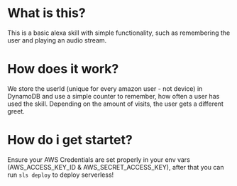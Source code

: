 # What is this?

This is a basic alexa skill with simple functionality, such as remembering the user and playing an audio stream.

# How does it work?

We store the userId (unique for every amazon user - not device) in DynamoDB and use a simple counter to remember, how often a user has used the skill. Depending on the amount of visits, the user gets a different greet.

# How do i get startet?

Ensure your AWS Credentials are set properly in your env vars (AWS_ACCESS_KEY_ID & AWS_SECRET_ACCESS_KEY), after that you can run `sls deploy` to deploy serverless!

